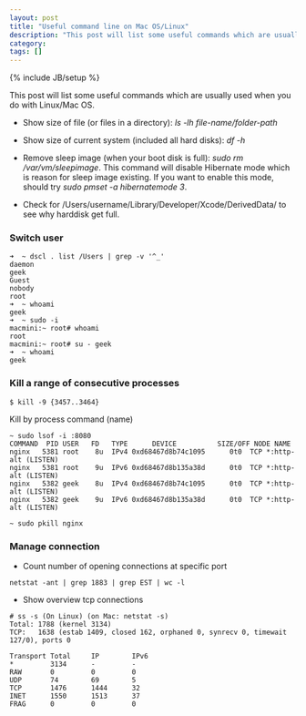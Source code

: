 ```yaml
---
layout: post
title: "Useful command line on Mac OS/Linux"
description: "This post will list some useful commands which are usually used when you do with Linux/Mac OS."
category: 
tags: []
---
```

{% include JB/setup %}

This post will list some useful commands which are usually used when you do with Linux/Mac OS.

- Show size of file (or files in a directory): *ls -lh file-name/folder-path*
- Show size of current system (included all hard disks): *df -h*
- Remove sleep image (when your boot disk is full): *sudo rm /var/vm/sleepimage*. This command will disable Hibernate mode which is reason for sleep image existing. If you want to enable this mode, should try *sudo pmset -a hibernatemode 3*.

- Check for /Users/username/Library/Developer/Xcode/DerivedData/ to see why harddisk get full.

### Switch user
```
➜  ~ dscl . list /Users | grep -v '^_'
daemon
geek
Guest
nobody
root
➜  ~ whoami
geek
➜  ~ sudo -i
macmini:~ root# whoami
root
macmini:~ root# su - geek
➜  ~ whoami
geek
```

### Kill a range of consecutive processes
```
$ kill -9 {3457..3464}
```

Kill by process command (name)
```
~ sudo lsof -i :8080
COMMAND  PID USER   FD   TYPE      DEVICE          SIZE/OFF NODE NAME
nginx   5381 root    8u  IPv4 0xd68467d8b74c1095      0t0  TCP *:http-alt (LISTEN)
nginx   5381 root    9u  IPv6 0xd68467d8b135a38d      0t0  TCP *:http-alt (LISTEN)
nginx   5382 geek    8u  IPv4 0xd68467d8b74c1095      0t0  TCP *:http-alt (LISTEN)
nginx   5382 geek    9u  IPv6 0xd68467d8b135a38d      0t0  TCP *:http-alt (LISTEN)

~ sudo pkill nginx
```

### Manage connection
- Count number of opening connections at specific port
```
netstat -ant | grep 1883 | grep EST | wc -l
```

- Show overview tcp connections
```
# ss -s (On Linux) (on Mac: netstat -s)
Total: 1788 (kernel 3134)
TCP:   1638 (estab 1409, closed 162, orphaned 0, synrecv 0, timewait 127/0), ports 0

Transport Total     IP        IPv6
*         3134      -         -        
RAW       0         0         0        
UDP       74        69        5        
TCP       1476      1444      32       
INET      1550      1513      37       
FRAG      0         0         0     

```


